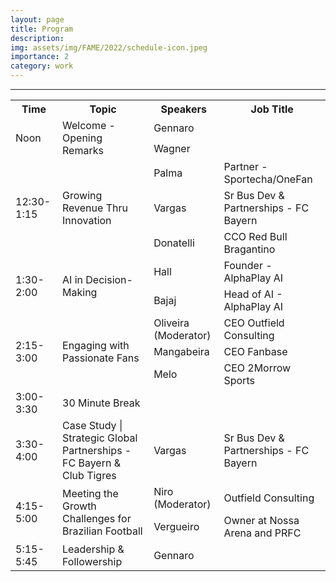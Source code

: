```yaml
---
layout: page
title: Program
description:
img: assets/img/FAME/2022/schedule-icon.jpeg
importance: 2
category: work
---
```

<hr>


<table>
    <tr>
        <th>Time</th>
        <th>Topic</th>
        <th>Speakers</th>
        <th>Job Title</th>
    </tr>
    <tr>
        <td rowspan="2">Noon</td>
        <td rowspan="2">Welcome - Opening Remarks</td>
        <td>Gennaro</td>
        <td></td>
    </tr>
    <tr>
        <td>Wagner</td>
        <td></td>
    </tr>
    <tr>
        <td rowspan="3">12:30-1:15</td>
        <td rowspan="3">Growing Revenue Thru Innovation</td>
        <td>Palma</td>
        <td>Partner - Sportecha/OneFan</td>
    </tr>
    <tr>
        <td>Vargas</td>
        <td>Sr Bus Dev & Partnerships - FC Bayern</td>
    </tr>
    <tr>
        <td>Donatelli</td>
        <td>CCO Red Bull Bragantino</td>
    </tr>
    <tr>
        <td rowspan="2">1:30-2:00</td>
        <td rowspan="2">AI in Decision-Making</td>
        <td>Hall</td>
        <td>Founder - AlphaPlay AI</td>
    </tr>
    <tr>
        <td>Bajaj</td>
        <td>Head of AI - AlphaPlay AI</td>
    </tr>
    <tr>
        <td rowspan="3">2:15-3:00</td>
        <td rowspan="3">Engaging with Passionate Fans</td>
        <td>Oliveira (Moderator)</td>
        <td>CEO Outfield Consulting</td>
    </tr>
    <tr>
        <td>Mangabeira</td>
        <td>CEO Fanbase</td>
    </tr>
    <tr>
        <td>Melo</td>
        <td>CEO 2Morrow Sports</td>
    </tr>
    <tr>
        <td>3:00-3:30</td>
        <td>30 Minute Break</td>
        <td></td>
        <td></td>
    </tr>
    <tr>
        <td>3:30-4:00</td>
        <td>Case Study | Strategic Global Partnerships - FC Bayern & Club Tigres</td>
        <td>Vargas</td>
        <td>Sr Bus Dev & Partnerships - FC Bayern</td>
    </tr>
    <tr>
        <td rowspan="2">4:15-5:00</td>
        <td rowspan="2">Meeting the Growth Challenges for Brazilian Football</td>
        <td>Niro (Moderator)</td>
        <td>Outfield Consulting</td>
    </tr>
    <tr>
        <td>Vergueiro</td>
        <td>Owner at Nossa Arena and PRFC</td>
    </tr>
    <tr>
        <td>5:15-5:45</td>
        <td>Leadership & Followership</td>
        <td>Gennaro</td>
        <td></td>
    </tr>
</table>

